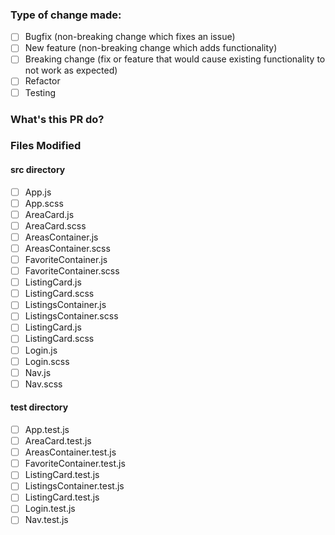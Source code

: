 ### Type of change made:
- [ ] Bugfix (non-breaking change which fixes an issue)
- [ ] New feature (non-breaking change which adds functionality)
- [ ] Breaking change (fix or feature that would cause existing functionality to not work as expected)
- [ ] Refactor
- [ ] Testing

### What's this PR do?

### Files Modified
#### src directory
- [ ] App.js
- [ ] App.scss
- [ ] AreaCard.js
- [ ] AreaCard.scss
- [ ] AreasContainer.js
- [ ] AreasContainer.scss
- [ ] FavoriteContainer.js
- [ ] FavoriteContainer.scss
- [ ] ListingCard.js
- [ ] ListingCard.scss
- [ ] ListingsContainer.js
- [ ] ListingsContainer.scss
- [ ] ListingCard.js
- [ ] ListingCard.scss
- [ ] Login.js
- [ ] Login.scss
- [ ] Nav.js
- [ ] Nav.scss

#### test directory
- [ ] App.test.js
- [ ] AreaCard.test.js
- [ ] AreasContainer.test.js
- [ ] FavoriteContainer.test.js
- [ ] ListingCard.test.js
- [ ] ListingsContainer.test.js
- [ ] ListingCard.test.js
- [ ] Login.test.js
- [ ] Nav.test.js
